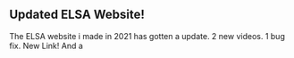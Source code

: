## Updated ELSA Website!
The ELSA website i made in 2021 has gotten a update. 2 new videos. 1 bug fix. New Link! And a <title> tag.
  
  The Updated website can be found at [https://sastofficial.github.io/pages/elsa](https://sastofficial.github.io/pages/elsa).
  
  The Original version is still up at [https://sastofficial.github.io/test](https://sastofficial.github.io/test).
###### [Get QR code for this page](https://sastofficial.github.io/assets/img/qr/elsa%20site%20update.png)
